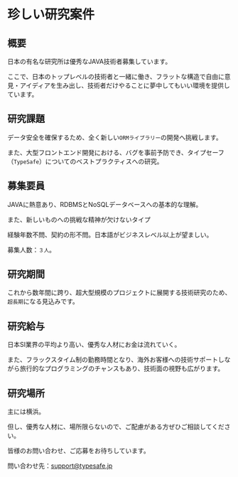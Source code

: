 

# 珍しい研究案件

## 概要


日本の有名な研究所は優秀なJAVA技術者募集しています。

ここで、日本のトップレベルの技術者と一緒に働き、フラットな構造で自由に意見・アイディアを生み出し、技術者だけやることに夢中してもいい環境を提供しています。



## 研究課題

データ安全を確保するため、全く新しい`ORMライブラリー`の開発へ挑戦します。

また、大型フロントエンド開発における、バグを事前予防でき、タイプセーフ（`TypeSafe`）についてのベストプラクティスへの研究。




## 募集要員

JAVAに熱意あり、RDBMSとNoSQLデータベースへの基本的な理解。

また、新しいものへの挑戦な精神が欠けないタイプ

経験年数不問、契約の形不問。日本語がビジネスレベル以上が望ましい。

募集人数：`３人`。




## 研究期間

これから数年間に跨り、超大型規模のプロジェクトに展開する技術研究のため、`超長期`になる見込みです。



## 研究給与

日本SI業界の平均より高い、優秀な人材にお金は流れていく。

また、フラックスタイム制の勤務時間となり、海外お客様への技術サポートしながら旅行的なプログラミングのチャンスもあり、技術面の視野も広がります。


## 研究場所

主には横浜。

但し、優秀な人材に、場所限らないので、ご配慮がある方ぜひご相談してください。



皆様のお問い合わせ、ご応募をお待ちしています。

問い合わせ先：[support@typesafe.jp](mailto:support@typesafe.jp?subject=案件ID：TS001JP)